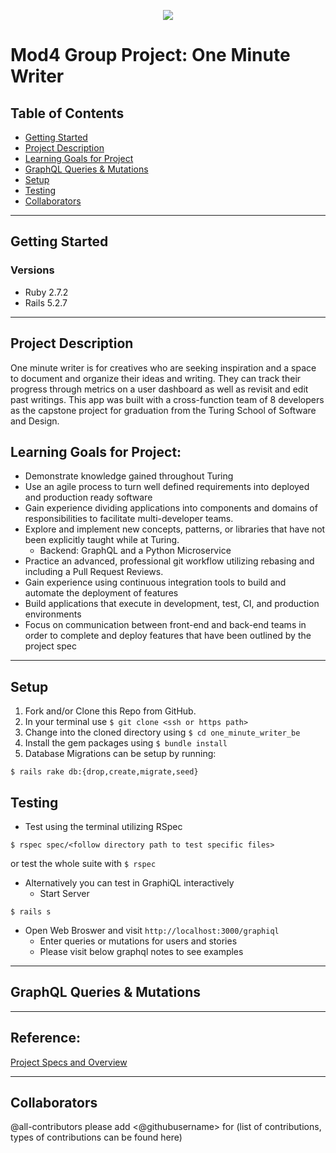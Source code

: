 <p align="center">
  <img src="https://user-images.githubusercontent.com/88853324/161361762-58350194-9b14-47b0-afc2-48632ef04d51.png">
</p>


# Mod4 Group Project: One Minute Writer


## Table of Contents
- [Getting Started]()
- [Project Description]()
- [Learning Goals for Project]()
- [GraphQL Queries & Mutations]()
- [Setup]()
- [Testing]()
- [Collaborators]()

----------

## Getting Started

### Versions

- Ruby 2.7.2
- Rails 5.2.7

----------

## Project Description

One minute writer is for creatives who are seeking inspiration and a space to document and organize their ideas and writing. They can track their progress through metrics on a user dashboard as well as revisit and edit past writings. This app was built with a cross-function team of 8 developers as the capstone project for graduation from the Turing School of Software and Design.

## Learning Goals for Project:

- Demonstrate knowledge gained throughout Turing
- Use an agile process to turn well defined requirements into deployed and production ready software
- Gain experience dividing applications into components and domains of responsibilities to facilitate multi-developer teams.
- Explore and implement new concepts, patterns, or libraries that have not been explicitly taught while at Turing.
  - Backend: GraphQL and a Python Microservice
- Practice an advanced, professional git workflow utilizing rebasing and including a Pull Request Reviews.
- Gain experience using continuous integration tools to build and automate the deployment of features
- Build applications that execute in development, test, CI, and production environments
- Focus on communication between front-end and back-end teams in order to complete and deploy features that have been outlined by the project spec

----------
## Setup
1. Fork and/or Clone this Repo from GitHub.
2. In your terminal use `$ git clone <ssh or https path>`
3. Change into the cloned directory using `$ cd one_minute_writer_be`
4. Install the gem packages using `$ bundle install`
5. Database Migrations can be setup by running:
```shell
$ rails rake db:{drop,create,migrate,seed}
```

## Testing
 - Test using the terminal utilizing RSpec
 ```shell
 $ rspec spec/<follow directory path to test specific files>
 ```
   or test the whole suite with `$ rspec`
- Alternatively you can test in GraphiQL interactively
  - Start Server
```shell
$ rails s
```
 - Open Web Broswer and visit `http://localhost:3000/graphiql`
   - Enter queries or mutations for users and stories
   - Please visit below graphql notes to see examples
----------
   
## GraphQL Queries & Mutations

----------

## Reference:

[Project Specs and Overview](https://mod4.turing.edu/projects/capstone/expectations.html)

----------

## Collaborators

@all-contributors please add <@githubusername> for (list of contributions, types of contributions can be found here)
